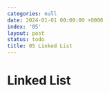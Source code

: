 ```yaml
---
categories: null
date: 2024-01-01 00:00:00 +0000
index: '05'
layout: post
status: todo
title: 05 Linked List
---
```


# Linked List